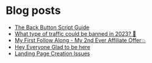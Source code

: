 # Blog posts
<!-- BLOG-POST-LIST:START -->
- [The Back Button Script Guide](https://afflift.com/f/threads/the-back-button-script-guide.8283/)
- [What type of traffic could be banned in 2023? 🤔](https://afflift.com/f/threads/what-type-of-traffic-could-be-banned-in-2023-%F0%9F%A4%94.10715/)
- [My First Follow Along - My 2nd Ever Affiliate Offer💥](https://afflift.com/f/threads/my-first-follow-along-my-2nd-ever-affiliate-offer%F0%9F%92%A5.10695/)
- [Hey Everyone Glad to be here](https://afflift.com/f/threads/hey-everyone-glad-to-be-here.10713/)
- [Landing Page Creation Issues](https://afflift.com/f/threads/landing-page-creation-issues.10703/)
<!-- BLOG-POST-LIST:END -->
